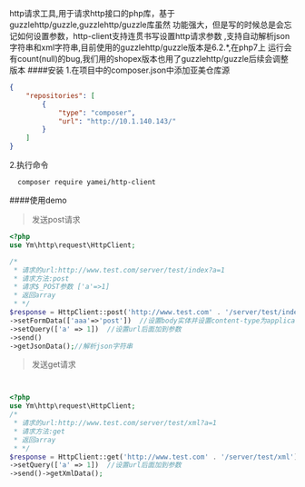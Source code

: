 http请求工具,用于请求http接口的php库，基于guzzlehttp/guzzle,guzzlehttp/guzzle库虽然
功能强大，但是写的时候总是会忘记如何设置参数，http-client支持连贯书写设置http请求参数
,支持自动解析json字符串和xml字符串,目前使用的guzzlehttp/guzzle版本是6.2.*,在php7上
运行会有count(null)的bug,我们用的shopex版本也用了guzzlehttp/guzzle后续会调整版本
####安装
1.在项目中的composer.json中添加亚美仓库源
```json
{
    "repositories": [
        {
            "type": "composer",
            "url": "http://10.1.140.143/"
        }
    ]
}
```
2.执行命令
  
```shell
  composer require yamei/http-client
```
####使用demo
>发送post请求
```php
<?php
use Ym\http\request\HttpClient;

/*
 * 请求的url:http://www.test.com/server/test/index?a=1
 * 请求方法:post
 * 请求$_POST参数 ['a'=>1]
 * 返回array
 * */
$response = HttpClient::post('http://www.test.com' . '/server/test/index')
->setFormData(['aaa'=>'post'])  //设置body实体并设置content-type为application/x-www-form-urlencoded
->setQuery(['a' => 1])  //设置url后面加到参数
->send()
->getJsonData();//解析json字符串

```

>发送get请求
```php


<?php 
use Ym\http\request\HttpClient;
/*
 * 请求的url:http://www.test.com/server/test/xml?a=1
 * 请求方法:get
 * 返回array
 * */
$response = HttpClient::get('http://www.test.com' . '/server/test/xml')
->setQuery(['a' => 1])  //设置url后面加到参数
->send()->getXmlData();

```
